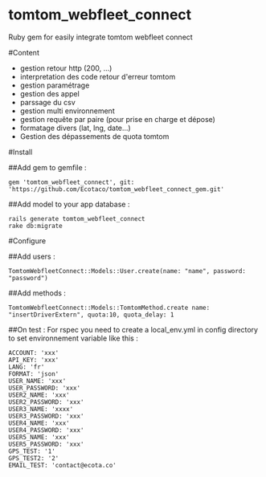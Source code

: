 tomtom_webfleet_connect
=======================

Ruby gem for easily integrate tomtom webfleet connect

#Content

- gestion retour http (200, ...)
- interpretation des code retour d'erreur tomtom
- gestion paramétrage
- gestion des appel
- parssage du csv
- gestion multi environnement
- gestion requête par paire (pour prise en charge et dépose)
- formatage divers (lat, lng, date...)
- Gestion des dépassements de quota tomtom


#Install

##Add gem to gemfile :
```
gem 'tomtom_webfleet_connect', git: 'https://github.com/Ecotaco/tomtom_webfleet_connect_gem.git'
```

##Add model to your app database :
```
rails generate tomtom_webfleet_connect
rake db:migrate
```

#Configure

##Add users :
```
TomtomWebfleetConnect::Models::User.create(name: "name", password: "password")
```

##Add methods :
```
TomtomWebfleetConnect::Models::TomtomMethod.create name: "insertDriverExtern", quota:10, quota_delay: 1
```

##On test :
For rspec you need to create a local_env.yml in config directory to set environnement variable like this :
```
ACCOUNT: 'xxx'
API_KEY: 'xxx'
LANG: 'fr'
FORMAT: 'json'
USER_NAME: 'xxx'
USER_PASSWORD: 'xxx'
USER2_NAME: 'xxx'
USER2_PASSWORD: 'xxx'
USER3_NAME: 'xxxx'
USER3_PASSWORD: 'xxx'
USER4_NAME: 'xxx'
USER4_PASSWORD: 'xxx'
USER5_NAME: 'xxx'
USER5_PASSWORD: 'xxx'
GPS_TEST: '1'
GPS_TEST2: '2'
EMAIL_TEST: 'contact@ecota.co'
```

